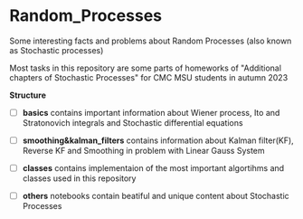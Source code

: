 # Random_Processes
Some interesting facts and problems about Random Processes (also known as Stochastic processes)

Most tasks in this repository are some parts of homeworks of "Additional chapters of Stochastic Processes" for CMC MSU students in autumn 2023

**Structure**

- [ ] **basics** contains important information about Wiener process, Ito and Stratonovich integrals and Stochastic differential equations

- [ ] **smoothing&kalman_filters** contains information about Kalman filter(KF), Reverse KF and Smoothing in problem with Linear Gauss System

- [ ] **classes** contains implementaion of the most important algortihms and classes used in this repository

- [ ] **others** notebooks contain beatiful and unique content about Stochastic Processes
